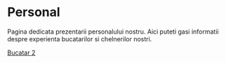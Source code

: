 # Personal

Pagina dedicata prezentarii personalului nostru. Aici puteti gasi
informatii despre experienta bucatarilor si chelnerilor nostri.

[Bucatar 2](./personal/bucatar2.md)